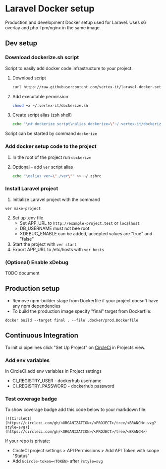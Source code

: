 # Laravel Docker setup 

Production and development Docker setup used for Laravel.
Uses s6 overlay and php-fpm/nginx in the same image.

## Dev setup

### Download dockerize.sh script

Script to easily add docker code infrastructure to your project.

1. Download script

   ```bash
   curl https://raw.githubusercontent.com/vertex-it/laravel-docker-setup/master/dockerize.sh --output ~/.vertex-it/dockerize.sh --create-dirs
   ```

2. Add executable permission

   ```bash
   chmod +x ~/.vertex-it/dockerize.sh
   ```

3. Create script alias (zsh shell)

   ```bash
   echo "\n# dockerize script\nalias dockerize=\"~/.vertex-it/dockerize.sh\"" >> ~/.zshrc
   ```

Script can be started by command `dockerize`

### Add docker setup code to the project

1. In the root of the project run `dockerize`

2. Optional - add `ver` script alias

   ```bash
   echo "\nalias ver=\"./ver\"" >> ~/.zshrc
   ```

### Install Laravel project

1. Initialize Laravel project with the command
```
ver make-project
```
2. Set up .env file
    - Set APP_URL to `http://example-project.test` or `localhost`
    - DB_USERNAME must not bee root
    - XDEBUG_ENABLE can be added, accepted values are "true" and "false"
3. Start the project with `ver start`
4. Export APP_URL to /etc/hosts with `ver hosts`

### (Optional) Enable xDebug

TODO document

## Production setup

- Remove npm-builder stage from Dockerfile if your project doesn't have any npm dependencies
- To build the production image specify "final" target from Dockerfile:
```
docker build --target final . --file .docker/prod.Dockerfile
```

## Continuous Integration

To init ci pipelines click "Set Up Project" on [CircleCi](https://app.circleci.com/) in Projects view.

### Add env variables

In CircleCI add env variables in Project settings
- CI_REGISTRY_USER - dockerhub username
- CI_REGISTRY_PASSWORD - dockerhub password

### Test coverage badge

To show coverage badge add this code below to your markdown file:
```
[![CircleCI](https://circleci.com/gh/<ORGANIZATION>/<PROJECT>/tree/<BRANCH>.svg?style=svg)](https://circleci.com/gh/<ORGANIZATION>/<PROJECT>/tree/<BRANCH>)
```

If your repo is private:
- CircleCI project settings > API Permissions > Add API Token with scope "Status"
- Add `&circle-token=<TOKEN>` after `?style=svg`
